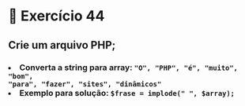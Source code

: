 # :dart: Exercício 44
## Crie um arquivo PHP;
### <li> Converta a string para array: <code>"O", "PHP", "é", "muito", "bom", "para", "fazer", "sites", "dinâmicos"</code> <br> <li> Exemplo para solução: <code>$frase = implode(" ", $array);</code>
